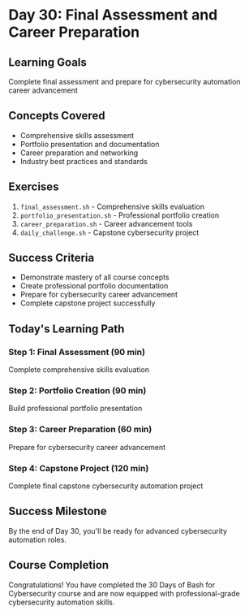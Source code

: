 # Day 30: Final Assessment and Career Preparation

## Learning Goals
Complete final assessment and prepare for cybersecurity automation career advancement

## Concepts Covered
- Comprehensive skills assessment
- Portfolio presentation and documentation
- Career preparation and networking
- Industry best practices and standards

## Exercises
1. `final_assessment.sh` - Comprehensive skills evaluation
2. `portfolio_presentation.sh` - Professional portfolio creation
3. `career_preparation.sh` - Career advancement tools
4. `daily_challenge.sh` - Capstone cybersecurity project

## Success Criteria
- Demonstrate mastery of all course concepts
- Create professional portfolio documentation
- Prepare for cybersecurity career advancement
- Complete capstone project successfully

## Today's Learning Path

### Step 1: Final Assessment (90 min)
Complete comprehensive skills evaluation

### Step 2: Portfolio Creation (90 min)
Build professional portfolio presentation

### Step 3: Career Preparation (60 min)
Prepare for cybersecurity career advancement

### Step 4: Capstone Project (120 min)
Complete final capstone cybersecurity automation project

## Success Milestone
By the end of Day 30, you'll be ready for advanced cybersecurity automation roles.

## Course Completion
Congratulations! You have completed the 30 Days of Bash for Cybersecurity course and are now equipped with professional-grade cybersecurity automation skills.
